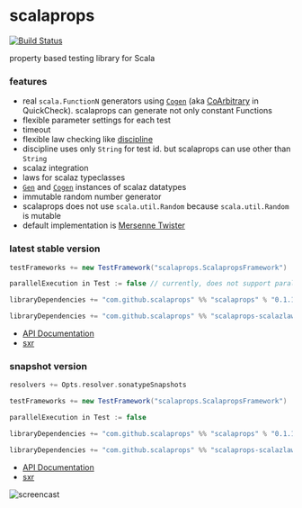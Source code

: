 # scalaprops

[![Build Status](https://secure.travis-ci.org/scalaprops/scalaprops.png)](http://travis-ci.org/scalaprops/scalaprops)

property based testing library for Scala

### features
- real `scala.FunctionN` generators using [`Cogen`](core/src/main/scala/scalaprops/Cogen.scala) (aka [CoArbitrary](https://hackage.haskell.org/package/QuickCheck-2.8.1/docs/Test-QuickCheck-Arbitrary.html#t:CoArbitrary) in QuickCheck). scalaprops can generate not only constant Functions
- flexible parameter settings for each test
- timeout
- flexible law checking like [discipline](https://github.com/typelevel/discipline)
 - discipline uses only `String` for test id. but scalaprops can use other than `String`
- scalaz integration
 - laws for scalaz typeclasses
 - [`Gen`](core/src/main/scala/scalaprops/Gen.scala) and [`Cogen`](core/src/main/scala/scalaprops/Cogen.scala) instances of scalaz datatypes
- immutable random number generator
 - scalaprops does not use `scala.util.Random` because `scala.util.Random` is mutable
 - default implementation is [Mersenne Twister](http://www.math.sci.hiroshima-u.ac.jp/~m-mat/MT/emt.html)

### latest stable version

```scala
testFrameworks += new TestFramework("scalaprops.ScalapropsFramework")

parallelExecution in Test := false // currently, does not support parallel execution

libraryDependencies += "com.github.scalaprops" %% "scalaprops" % "0.1.11" % "test"
```

```scala
libraryDependencies += "com.github.scalaprops" %% "scalaprops-scalazlaws" % "0.1.11" % "test"
```

- [API Documentation](https://oss.sonatype.org/service/local/repositories/releases/archive/com/github/scalaprops/scalaprops-all_2.11/0.1.11/scalaprops-all_2.11-0.1.11-javadoc.jar/!/index.html)
- [sxr](https://oss.sonatype.org/service/local/repositories/releases/archive/com/github/scalaprops/scalaprops-all_2.11/0.1.11/scalaprops-all_2.11-0.1.11-sxr.jar/!/index.html)


### snapshot version

```scala
resolvers += Opts.resolver.sonatypeSnapshots

testFrameworks += new TestFramework("scalaprops.ScalapropsFramework")

parallelExecution in Test := false

libraryDependencies += "com.github.scalaprops" %% "scalaprops" % "0.1.12-SNAPSHOT" % "test"
```

```scala
libraryDependencies += "com.github.scalaprops" %% "scalaprops-scalazlaws" % "0.1.12-SNAPSHOT" % "test"
```


- [API Documentation](https://oss.sonatype.org/service/local/repositories/snapshots/archive/com/github/scalaprops/scalaprops-all_2.11/0.1.12-SNAPSHOT/scalaprops-all_2.11-0.1.12-SNAPSHOT-javadoc.jar/!/index.html)
- [sxr](https://oss.sonatype.org/service/local/repositories/snapshots/archive/com/github/scalaprops/scalaprops-all_2.11/0.1.12-SNAPSHOT/scalaprops-all_2.11-0.1.12-SNAPSHOT-sxr.jar/!/index.html)


![screencast](https://raw.githubusercontent.com/scalaprops/scalaprops/master/screencast.gif)
